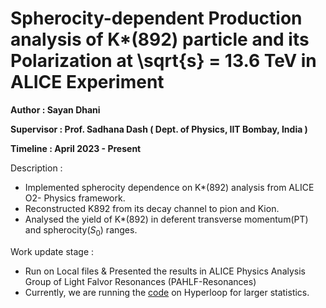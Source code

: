 # Spherocity-dependent Production analysis of K*(892) particle and its Polarization at \sqrt{s} = 13.6 TeV in ALICE Experiment
**Author : Sayan Dhani** <br/>

**Supervisor : Prof. Sadhana Dash ( Dept. of Physics, IIT Bombay, India )**

**Timeline : April 2023 - Present**

Description : 
- Implemented spherocity dependence on K*(892) analysis from ALICE O2- Physics framework.
- Reconstructed K892 from its decay channel to pion and Kion.
- Analysed the yield of K*(892) in deferent transverse momentum(PT) and spherocity($S_0$) ranges.

Work update stage :
- Run on Local files & Presented the results in ALICE Physics Analysis Group of Light Falvor Resonances (PAHLF-Resonances)
- Currently, we are running the [code](https://github.com/AliceO2Group/O2Physics/blob/master/PWGLF/Tasks/Resonances/k892SpherocityAnalysis.cxx) on Hyperloop for larger statistics. 
